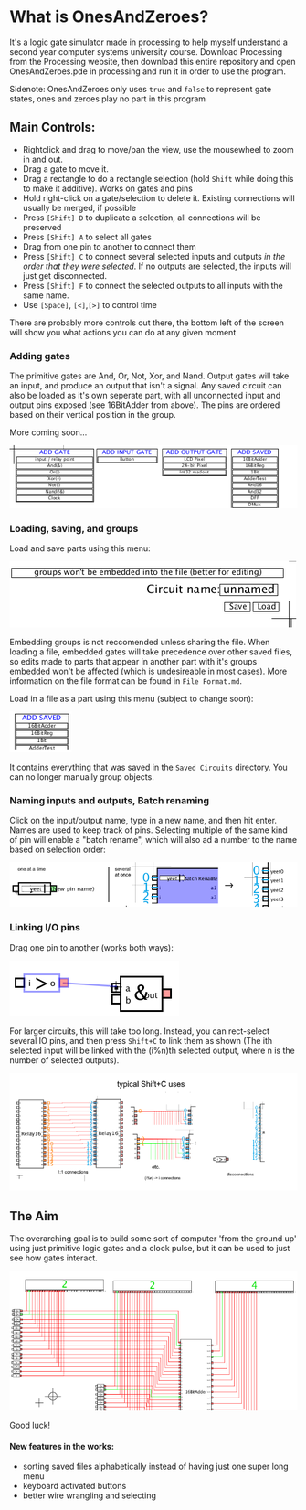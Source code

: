 # What is OnesAndZeroes?

It's a logic gate simulator made in processing to help myself understand a second year computer systems university course. Download Processing from the Processing website, then download this entire repository and open OnesAndZeroes.pde in processing and run it in order to use the program.

Sidenote: OnesAndZeroes only uses `true` and `false` to represent gate states, ones and zeroes play no part in this program

## Main Controls:

- Rightclick and drag to move/pan the view, use the mousewheel to zoom in and out.
- Drag a gate to move it. 
- Drag a rectangle to do a rectangle selection (hold `Shift` while doing this to make it additive). Works on gates and pins
- Hold right-click on a gate/selection to delete it. Existing connections will usually be merged, if possible
- Press `[Shift] D` to duplicate a selection, all connections will be preserved
- Press `[Shift] A` to select all gates
- Drag from one pin to another to connect them
- Press `[Shift] C` to connect several selected inputs and outputs *in the order that they were selected*. If no outputs are selected, the inputs will just get disconnected.
- Press `[Shift] F` to connect the selected outputs to all inputs with the same name.
- Use `[Space]`, `[<]`,`[>]` to control time

There are probably more controls out there, the bottom left of the screen will show you what actions you can do at any given moment

### Adding gates

The primitive gates are And, Or, Not, Xor, and Nand. Output gates will take an input, and produce an output that isn't a signal. Any saved circuit can also be loaded as it's own seperate part, with all unconnected input and output pins exposed (see 16BitAdder from above). The pins are ordered based on their vertical position in the group.

More coming soon...

![Main Gates](./Images/MainGates.PNG)

### Loading, saving, and groups

Load and save parts using this menu:

![Load-Save menu](./Images/LoadSave.png)

Embedding groups is not reccomended unless sharing the file. When loading a file, embedded gates will take precedence over other saved files, so edits made to parts that appear in another part with it's groups embedded won't be affected (which is undesireable in most cases). More information on the file format can be found in `File Format.md`.

Load in a file as a part using this menu (subject to change soon): 

![Load-Part-menu](./Images/LoadPart.png)

It contains everything that was saved in the `Saved Circuits` directory. You can no longer manually group objects.

### Naming inputs and outputs, Batch renaming

Click on the input/output name, type in a new name, and then hit enter. Names are used to keep track of pins. Selecting multiple of the same kind of pin will enable a "batch rename", which will also ad a number to the name based on selection order:

![Renaming pins](./Images/RenameIO.png)

### Linking I/O pins
Drag one pin to another (works both ways):

![IO Connection](./Images/IOConnect.png)

For larger circuits, this will take too long. Instead, you can rect-select several IO pins, and then press `Shift+C` to link them as shown (The ith selected input will be linked with the (i%n)th selected output, where n is the number of selected outputs).

![Shift C in use](./Images/ShiftC.png)

## The Aim
The overarching goal is to build some sort of computer 'from the ground up' using just primitive logic gates and a clock pulse, but it can be used to just see how gates interact.

![Example Image](./Images/Screenshot1.png)

 Good luck!

#### New features in the works:
- sorting saved files alphabetically instead of having just one super long menu
- keyboard activated buttons
- better wire wrangling and selecting
